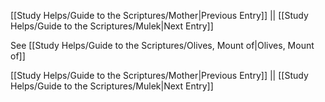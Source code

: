 [[Study Helps/Guide to the Scriptures/Mother|Previous Entry]]  ||  [[Study Helps/Guide to the Scriptures/Mulek|Next Entry]]

 See [[Study Helps/Guide to the Scriptures/Olives, Mount of|Olives, Mount of]]

[[Study Helps/Guide to the Scriptures/Mother|Previous Entry]]  ||  [[Study Helps/Guide to the Scriptures/Mulek|Next Entry]]
